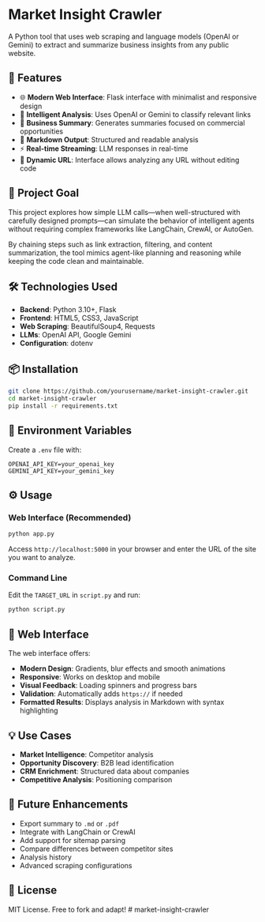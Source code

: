 # Market Insight Crawler

A Python tool that uses web scraping and language models (OpenAI or Gemini) to extract and summarize business insights from any public website.

## 🚀 Features

- 🌐 **Modern Web Interface**: Flask interface with minimalist and responsive design
- 🤖 **Intelligent Analysis**: Uses OpenAI or Gemini to classify relevant links
- 🧠 **Business Summary**: Generates summaries focused on commercial opportunities
- 📝 **Markdown Output**: Structured and readable analysis
- ⚡ **Real-time Streaming**: LLM responses in real-time
- 🔄 **Dynamic URL**: Interface allows analyzing any URL without editing code

## 🎯 Project Goal

This project explores how simple LLM calls—when well-structured with carefully designed prompts—can simulate the behavior of intelligent agents without requiring complex frameworks like LangChain, CrewAI, or AutoGen.

By chaining steps such as link extraction, filtering, and content summarization, the tool mimics agent-like planning and reasoning while keeping the code clean and maintainable.

## 🛠️ Technologies Used

- **Backend**: Python 3.10+, Flask
- **Frontend**: HTML5, CSS3, JavaScript
- **Web Scraping**: BeautifulSoup4, Requests
- **LLMs**: OpenAI API, Google Gemini
- **Configuration**: dotenv

## 📦 Installation

```bash
git clone https://github.com/yourusername/market-insight-crawler.git
cd market-insight-crawler
pip install -r requirements.txt
```

## 🔐 Environment Variables

Create a `.env` file with:

```env
OPENAI_API_KEY=your_openai_key
GEMINI_API_KEY=your_gemini_key
```

## ⚙️ Usage

### Web Interface (Recommended)

```bash
python app.py
```

Access `http://localhost:5000` in your browser and enter the URL of the site you want to analyze.

### Command Line

Edit the `TARGET_URL` in `script.py` and run:

```bash
python script.py
```

## 🎨 Web Interface

The web interface offers:

- **Modern Design**: Gradients, blur effects and smooth animations
- **Responsive**: Works on desktop and mobile
- **Visual Feedback**: Loading spinners and progress bars
- **Validation**: Automatically adds `https://` if needed
- **Formatted Results**: Displays analysis in Markdown with syntax highlighting

## 💡 Use Cases

- **Market Intelligence**: Competitor analysis
- **Opportunity Discovery**: B2B lead identification
- **CRM Enrichment**: Structured data about companies
- **Competitive Analysis**: Positioning comparison

## 🧩 Future Enhancements

- Export summary to `.md` or `.pdf`
- Integrate with LangChain or CrewAI
- Add support for sitemap parsing
- Compare differences between competitor sites
- Analysis history
- Advanced scraping configurations

## 📄 License

MIT License. Free to fork and adapt!
#   m a r k e t - i n s i g h t - c r a w l e r  
 